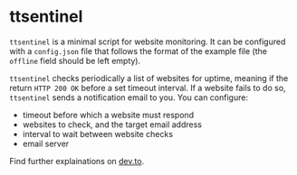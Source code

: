 # ttsentinel
 `ttsentinel` is a minimal script for website monitoring. It can be configured with a `config.json` file that follows the format of the example file (the `offline` field should be left empty). 
 
 `ttsentinel` checks periodically a list of websites for uptime, meaning if the return `HTTP 200 OK` before a set timeout interval. If a website fails to do so, `ttsentinel` sends a notification email to you. You can configure:
 
 - timeout before which a website must respond
 - websites to check, and the target email address 
 - interval to wait between website checks
 - email server
 
 Find further explainations on [dev.to](https://dev.to/bahe007/is-your-website-really-online). 
